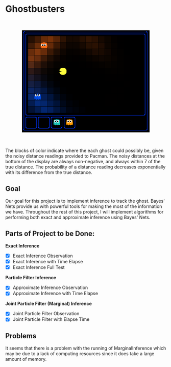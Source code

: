 # Ghostbusters

</br>
<p align="center">
<img src="/tracking/imgs/busters.png" alt="GB" width="400px"/>
</p>
</br>

The blocks of color indicate where the each ghost could possibly be, given the
noisy distance readings provided to Pacman. The noisy distances at the bottom
of the display are always non-negative, and always within 7 of the true
distance. The probability of a distance reading decreases exponentially
with its difference from the true distance.

## Goal
Our goal for this project is to implement inference to track the ghost. Bayes'
Nets provide us with powerful tools for making the most of the information
we have. Throughout the rest of this project, I will implement algorithms for
performing both exact and approximate inference using Bayes' Nets.

## Parts of Project to be Done:

**Exact Inference**
- [x] Exact Inference Observation
- [x] Exact Inference with Time Elapse
- [x] Exact Inference Full Test

**Particle Filter Inference**
- [x] Approximate Inference Observation
- [x] Approximate Inference with Time Elapse

**Joint Particle Filter (Marginal) Inference**
- [x] Joint Particle Filter Observation
- [x] Joint Particle Filter with Elapse Time

## Problems
It seems that there is a problem with the running of MarginalInference which may
be due to a lack of computing resources since it does take a large amount of
memory.
